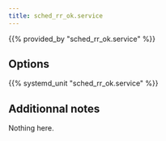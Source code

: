 ```yaml
---
title: sched_rr_ok.service
---
```


{{% provided_by "sched_rr_ok.service" %}}

## Options

{{% systemd_unit "sched_rr_ok.service" %}}

## Additionnal notes

Nothing here.